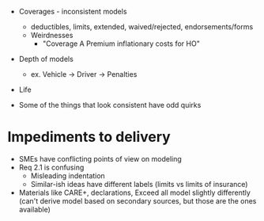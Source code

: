
* Coverages - inconsistent models
    * deductibles, limits, extended, waived/rejected, endorsements/forms
    * Weirdnesses
        * "Coverage A Premium inflationary costs for HO"
* Depth of models
    * ex. Vehicle -> Driver -> Penalties
* Life

* Some of the things that look consistent have odd quirks

# Impediments to delivery

* SMEs have conflicting points of view on modeling
* Req 2.1 is confusing 
    * Misleading indentation
    * Similar-ish ideas have different labels (limits vs limits of insurance)
* Materials like CARE+, declarations, Exceed all model slightly differently
    (can't derive model based on secondary sources, but those are the ones
     available)

